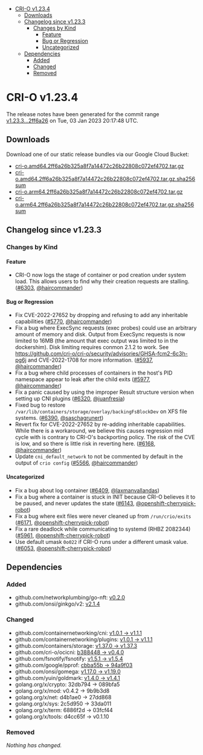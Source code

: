 - [CRI-O v1.23.4](#cri-o-v1234)
  - [Downloads](#downloads)
  - [Changelog since v1.23.3](#changelog-since-v1233)
    - [Changes by Kind](#changes-by-kind)
      - [Feature](#feature)
      - [Bug or Regression](#bug-or-regression)
      - [Uncategorized](#uncategorized)
  - [Dependencies](#dependencies)
    - [Added](#added)
    - [Changed](#changed)
    - [Removed](#removed)

# CRI-O v1.23.4

The release notes have been generated for the commit range
[v1.23.3...2ff6a26](https://github.com/cri-o/cri-o/compare/v1.23.3...2ff6a26b325a8f7a14472c26b22808c072ef4702) on Tue, 03 Jan 2023 20:17:48 UTC.

## Downloads

Download one of our static release bundles via our Google Cloud Bucket:

- [cri-o.amd64.2ff6a26b325a8f7a14472c26b22808c072ef4702.tar.gz](https://storage.googleapis.com/cri-o/artifacts/cri-o.amd64.2ff6a26b325a8f7a14472c26b22808c072ef4702.tar.gz)
- [cri-o.amd64.2ff6a26b325a8f7a14472c26b22808c072ef4702.tar.gz.sha256sum](https://storage.googleapis.com/cri-o/artifacts/cri-o.amd64.2ff6a26b325a8f7a14472c26b22808c072ef4702.tar.gz.sha256sum)
- [cri-o.arm64.2ff6a26b325a8f7a14472c26b22808c072ef4702.tar.gz](https://storage.googleapis.com/cri-o/artifacts/cri-o.arm64.2ff6a26b325a8f7a14472c26b22808c072ef4702.tar.gz)
- [cri-o.arm64.2ff6a26b325a8f7a14472c26b22808c072ef4702.tar.gz.sha256sum](https://storage.googleapis.com/cri-o/artifacts/cri-o.arm64.2ff6a26b325a8f7a14472c26b22808c072ef4702.tar.gz.sha256sum)

## Changelog since v1.23.3

### Changes by Kind

#### Feature
 - CRI-O now logs the stage of container or pod creation under system load. This allows users to find why their creation requests are stalling. ([#6303](https://github.com/cri-o/cri-o/pull/6303), [@haircommander](https://github.com/haircommander))

#### Bug or Regression
 - Fix CVE-2022-27652 by dropping and refusing to add any inheritable capabilities ([#5770](https://github.com/cri-o/cri-o/pull/5770), [@haircommander](https://github.com/haircommander))
 - Fix a bug where ExecSync requests (exec probes) could use an arbitrary amount of memory and disk. Output from ExecSync requests is now limited to 16MB (the amount that exec output was limited to in the dockershim). Disk limiting requires conmon 2.1.2 to work. See https://github.com/cri-o/cri-o/security/advisories/GHSA-fcm2-6c3h-pg6j and CVE-2022-1708 for more information. ([#5937](https://github.com/cri-o/cri-o/pull/5937), [@haircommander](https://github.com/haircommander))
 - Fix a bug where child processes of containers in the host's PID namespace appear to leak after the child exits ([#5977](https://github.com/cri-o/cri-o/pull/5977), [@haircommander](https://github.com/haircommander))
 - Fix a panic caused by using the improper Result structure version when setting up CNI plugins ([#6320](https://github.com/cri-o/cri-o/pull/6320), [@juanfresia](https://github.com/juanfresia))
 - Fixed bug to restore `/var/lib/containers/storage/overlay/backingFsBlockDev` on XFS file systems. ([#6390](https://github.com/cri-o/cri-o/pull/6390), [@saschagrunert](https://github.com/saschagrunert))
 - Revert fix for CVE-2022-27652 by re-adding inheritable capabilities. While there is a workaround, we believe this causes regression mid cycle with is contrary to CRI-O's backporting policy. The risk of the CVE is low, and so there is little risk in reverting here. ([#6168](https://github.com/cri-o/cri-o/pull/6168), [@haircommander](https://github.com/haircommander))
 - Update `cni_default_network` to not be commented by default in the output of `crio config` ([#5566](https://github.com/cri-o/cri-o/pull/5566), [@haircommander](https://github.com/haircommander))

#### Uncategorized
 - Fix a bug about log container ([#6409](https://github.com/cri-o/cri-o/pull/6409), [@laxmanvallandas](https://github.com/laxmanvallandas))
 - Fix a bug where a container is stuck in INIT because CRI-O believes it to be paused, and never updates the state ([#6143](https://github.com/cri-o/cri-o/pull/6143), [@openshift-cherrypick-robot](https://github.com/openshift-cherrypick-robot))
 - Fix a bug where exit files were never cleaned up from `/run/crio/exits` ([#6171](https://github.com/cri-o/cri-o/pull/6171), [@openshift-cherrypick-robot](https://github.com/openshift-cherrypick-robot))
 - Fix a rare deadlock while communicating to systemd (RHBZ 2082344) ([#5961](https://github.com/cri-o/cri-o/pull/5961), [@openshift-cherrypick-robot](https://github.com/openshift-cherrypick-robot))
 - Use default umask `0o022` if CRI-O runs under a different umask value. ([#6053](https://github.com/cri-o/cri-o/pull/6053), [@openshift-cherrypick-robot](https://github.com/openshift-cherrypick-robot))

## Dependencies

### Added
- github.com/networkplumbing/go-nft: [v0.2.0](https://github.com/networkplumbing/go-nft/tree/v0.2.0)
- github.com/onsi/ginkgo/v2: [v2.1.4](https://github.com/onsi/ginkgo/v2/tree/v2.1.4)

### Changed
- github.com/containernetworking/cni: [v1.0.1 → v1.1.1](https://github.com/containernetworking/cni/compare/v1.0.1...v1.1.1)
- github.com/containernetworking/plugins: [v1.0.1 → v1.1.1](https://github.com/containernetworking/plugins/compare/v1.0.1...v1.1.1)
- github.com/containers/storage: [v1.37.0 → v1.37.3](https://github.com/containers/storage/compare/v1.37.0...v1.37.3)
- github.com/cri-o/ocicni: [b388448 → v0.4.0](https://github.com/cri-o/ocicni/compare/b388448...v0.4.0)
- github.com/fsnotify/fsnotify: [v1.5.1 → v1.5.4](https://github.com/fsnotify/fsnotify/compare/v1.5.1...v1.5.4)
- github.com/google/pprof: [cbba55b → 94a9f03](https://github.com/google/pprof/compare/cbba55b...94a9f03)
- github.com/onsi/gomega: [v1.17.0 → v1.19.0](https://github.com/onsi/gomega/compare/v1.17.0...v1.19.0)
- github.com/yuin/goldmark: [v1.4.0 → v1.4.1](https://github.com/yuin/goldmark/compare/v1.4.0...v1.4.1)
- golang.org/x/crypto: 32db794 → 089bfa5
- golang.org/x/mod: v0.4.2 → 9b9b3d8
- golang.org/x/net: d4b1ae0 → 27dd868
- golang.org/x/sys: 2c5d950 → 33da011
- golang.org/x/term: 6886f2d → 03fcf44
- golang.org/x/tools: d4cc65f → v0.1.10

### Removed
_Nothing has changed._
